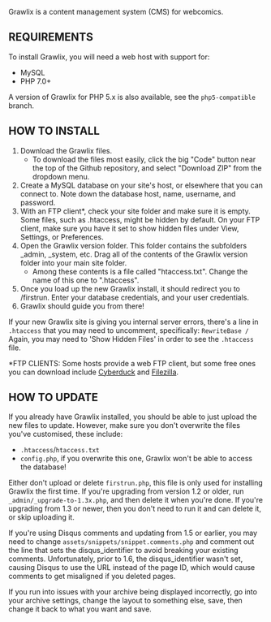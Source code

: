 Grawlix is a content management system (CMS) for webcomics.

REQUIREMENTS
---

To install Grawlix, you will need a web host with support for:
- MySQL
- PHP 7.0+

A version of Grawlix for PHP 5.x is also available, see the `php5-compatible` branch.

HOW TO INSTALL
---

1. Download the Grawlix files.
   * To download the files most easily, click the big "Code" button near the top of the Github repository, and select "Download ZIP" from the dropdown menu.
2. Create a MySQL database on your site's host, or elsewhere that you can connect to. Note down the database host, name, username, and password.
3. With an FTP client\*, check your site folder and make sure it is empty. Some files, such as .htaccess, might be hidden by default. On your FTP client, make sure you have it set to show hidden files under View, Settings, or Preferences.
4. Open the Grawlix version folder. This folder contains the subfolders \_admin, \_system, etc. Drag all of the contents of the Grawlix version folder into your main site folder.
   * Among these contents is a file called "htaccess.txt". Change the name of this one to ".htaccess".
6. Once you load up the new Grawlix install, it should redirect you to /firstrun. Enter your database credentials, and your user credentials.
7. Grawlix should guide you from there!

If your new Grawlix site is giving you internal server errors, there's a line in `.htaccess` that you may need to uncomment, specifically:
``RewriteBase /``
Again, you may need to 'Show Hidden Files' in order to see the `.htaccess` file.

\*FTP CLIENTS: Some hosts provide a web FTP client, but some free ones you can download include [Cyberduck](https://cyberduck.io/) and [Filezilla](https://filezilla-project.org/).

HOW TO UPDATE
---

If you already have Grawlix installed, you should be able to just upload the new files to update. However, make sure you don't overwrite the files you've customised, these include:
* `.htaccess`/`htaccess.txt`
* `config.php`, if you overwrite this one, Grawlix won't be able to access the database!

Either don't upload or delete `firstrun.php`, this file is only used for installing Grawlix the first time.
If you're upgrading from version 1.2 or older, run `_admin/_upgrade-to-1.3x.php`, and then delete it when you're done. If you're upgrading from 1.3 or newer, then you don't need to run it and can delete it, or skip uploading it.

If you're using Disqus comments and updating from 1.5 or earlier, you may need to change `assets/snippets/snippet.comments.php` and comment out the line that sets the disqus_identifier to avoid breaking your existing comments. Unfortunately, prior to 1.6, the disqus_identifier wasn't set, causing Disqus to use the URL instead of the page ID, which would cause comments to get misaligned if you deleted pages.

If you run into issues with your archive being displayed incorrectly, go into your archive settings, change the layout to something else, save, then change it back to what you want and save.
